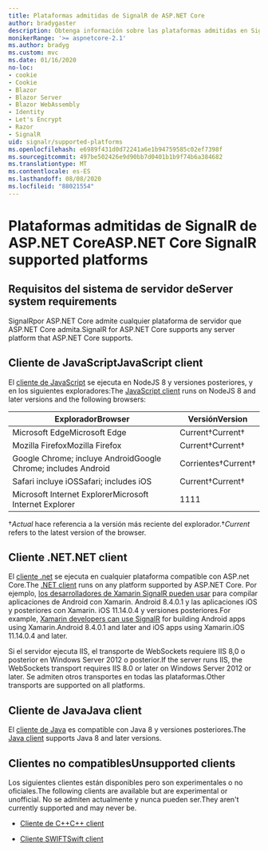 ```yaml
---
title: Plataformas admitidas de SignalR de ASP.NET Core
author: bradygaster
description: Obtenga información sobre las plataformas admitidas en SignalR de ASP.NET Core.
monikerRange: '>= aspnetcore-2.1'
ms.author: bradyg
ms.custom: mvc
ms.date: 01/16/2020
no-loc:
- cookie
- Cookie
- Blazor
- Blazor Server
- Blazor WebAssembly
- Identity
- Let's Encrypt
- Razor
- SignalR
uid: signalr/supported-platforms
ms.openlocfilehash: e6989f431d0d72241a6e1b94759585c02ef7398f
ms.sourcegitcommit: 497be502426e9d90bb7d0401b1b9f74b6a384682
ms.translationtype: MT
ms.contentlocale: es-ES
ms.lasthandoff: 08/08/2020
ms.locfileid: "88021554"
---
```

# <a name="aspnet-core-no-locsignalr-supported-platforms"></a><span data-ttu-id="c70ea-103">Plataformas admitidas de SignalR de ASP.NET Core</span><span class="sxs-lookup"><span data-stu-id="c70ea-103">ASP.NET Core SignalR supported platforms</span></span>

## <a name="server-system-requirements"></a><span data-ttu-id="c70ea-104">Requisitos del sistema de servidor de</span><span class="sxs-lookup"><span data-stu-id="c70ea-104">Server system requirements</span></span>

<span data-ttu-id="c70ea-105">SignalRpor ASP.NET Core admite cualquier plataforma de servidor que ASP.NET Core admita.</span><span class="sxs-lookup"><span data-stu-id="c70ea-105">SignalR for ASP.NET Core supports any server platform that ASP.NET Core supports.</span></span>

## <a name="javascript-client"></a><span data-ttu-id="c70ea-106">Cliente de JavaScript</span><span class="sxs-lookup"><span data-stu-id="c70ea-106">JavaScript client</span></span>

<span data-ttu-id="c70ea-107">El [cliente de JavaScript](xref:signalr/javascript-client) se ejecuta en NodeJS 8 y versiones posteriores, y en los siguientes exploradores:</span><span class="sxs-lookup"><span data-stu-id="c70ea-107">The [JavaScript client](xref:signalr/javascript-client) runs on NodeJS 8 and later versions and the following browsers:</span></span>

| <span data-ttu-id="c70ea-108">Explorador</span><span class="sxs-lookup"><span data-stu-id="c70ea-108">Browser</span></span>                         | <span data-ttu-id="c70ea-109">Versión</span><span class="sxs-lookup"><span data-stu-id="c70ea-109">Version</span></span>         |
| ------------------------------- | --------------- |
| <span data-ttu-id="c70ea-110">Microsoft Edge</span><span class="sxs-lookup"><span data-stu-id="c70ea-110">Microsoft Edge</span></span>                  | <span data-ttu-id="c70ea-111">Current&dagger;</span><span class="sxs-lookup"><span data-stu-id="c70ea-111">Current&dagger;</span></span> |
| <span data-ttu-id="c70ea-112">Mozilla Firefox</span><span class="sxs-lookup"><span data-stu-id="c70ea-112">Mozilla Firefox</span></span>                 | <span data-ttu-id="c70ea-113">Current&dagger;</span><span class="sxs-lookup"><span data-stu-id="c70ea-113">Current&dagger;</span></span> |
| <span data-ttu-id="c70ea-114">Google Chrome; incluye Android</span><span class="sxs-lookup"><span data-stu-id="c70ea-114">Google Chrome; includes Android</span></span> | <span data-ttu-id="c70ea-115">Corrientes&dagger;</span><span class="sxs-lookup"><span data-stu-id="c70ea-115">Current&dagger;</span></span> |
| <span data-ttu-id="c70ea-116">Safari incluye iOS</span><span class="sxs-lookup"><span data-stu-id="c70ea-116">Safari; includes iOS</span></span>            | <span data-ttu-id="c70ea-117">Current&dagger;</span><span class="sxs-lookup"><span data-stu-id="c70ea-117">Current&dagger;</span></span> |
| <span data-ttu-id="c70ea-118">Microsoft Internet Explorer</span><span class="sxs-lookup"><span data-stu-id="c70ea-118">Microsoft Internet Explorer</span></span>     | <span data-ttu-id="c70ea-119">11</span><span class="sxs-lookup"><span data-stu-id="c70ea-119">11</span></span>              |

<span data-ttu-id="c70ea-120">&dagger;*Actual* hace referencia a la versión más reciente del explorador.</span><span class="sxs-lookup"><span data-stu-id="c70ea-120">&dagger;*Current* refers to the latest version of the browser.</span></span>

## <a name="net-client"></a><span data-ttu-id="c70ea-121">Cliente .NET</span><span class="sxs-lookup"><span data-stu-id="c70ea-121">.NET client</span></span>

<span data-ttu-id="c70ea-122">El [cliente .net](xref:signalr/dotnet-client) se ejecuta en cualquier plataforma compatible con ASP.net Core.</span><span class="sxs-lookup"><span data-stu-id="c70ea-122">The [.NET client](xref:signalr/dotnet-client) runs on any platform supported by ASP.NET Core.</span></span> <span data-ttu-id="c70ea-123">Por ejemplo, [los desarrolladores de Xamarin SignalR pueden usar](https://github.com/aspnet/Announcements/issues/305) para compilar aplicaciones de Android con Xamarin. Android 8.4.0.1 y las aplicaciones iOS y posteriores con Xamarin. iOS 11.14.0.4 y versiones posteriores.</span><span class="sxs-lookup"><span data-stu-id="c70ea-123">For example, [Xamarin developers can use SignalR](https://github.com/aspnet/Announcements/issues/305) for building Android apps using Xamarin.Android 8.4.0.1 and later and iOS apps using Xamarin.iOS 11.14.0.4 and later.</span></span>

<span data-ttu-id="c70ea-124">Si el servidor ejecuta IIS, el transporte de WebSockets requiere IIS 8,0 o posterior en Windows Server 2012 o posterior.</span><span class="sxs-lookup"><span data-stu-id="c70ea-124">If the server runs IIS, the WebSockets transport requires IIS 8.0 or later on Windows Server 2012 or later.</span></span> <span data-ttu-id="c70ea-125">Se admiten otros transportes en todas las plataformas.</span><span class="sxs-lookup"><span data-stu-id="c70ea-125">Other transports are supported on all platforms.</span></span>

## <a name="java-client"></a><span data-ttu-id="c70ea-126">Cliente de Java</span><span class="sxs-lookup"><span data-stu-id="c70ea-126">Java client</span></span>

<span data-ttu-id="c70ea-127">El [cliente de Java](xref:signalr/java-client) es compatible con Java 8 y versiones posteriores.</span><span class="sxs-lookup"><span data-stu-id="c70ea-127">The [Java client](xref:signalr/java-client) supports Java 8 and later versions.</span></span>

## <a name="unsupported-clients"></a><span data-ttu-id="c70ea-128">Clientes no compatibles</span><span class="sxs-lookup"><span data-stu-id="c70ea-128">Unsupported clients</span></span>

<span data-ttu-id="c70ea-129">Los siguientes clientes están disponibles pero son experimentales o no oficiales.</span><span class="sxs-lookup"><span data-stu-id="c70ea-129">The following clients are available but are experimental or unofficial.</span></span> <span data-ttu-id="c70ea-130">No se admiten actualmente y nunca pueden ser.</span><span class="sxs-lookup"><span data-stu-id="c70ea-130">They aren't currently supported and may never be.</span></span>

* <span data-ttu-id="c70ea-131">[Cliente de C++](https://github.com/aspnet/SignalR-Client-Cpp)</span><span class="sxs-lookup"><span data-stu-id="c70ea-131">[C++ client](https://github.com/aspnet/SignalR-Client-Cpp)</span></span>

* <span data-ttu-id="c70ea-132">[Cliente SWIFT](https://github.com/moozzyk/SignalR-Client-Swift)</span><span class="sxs-lookup"><span data-stu-id="c70ea-132">[Swift client](https://github.com/moozzyk/SignalR-Client-Swift)</span></span>
